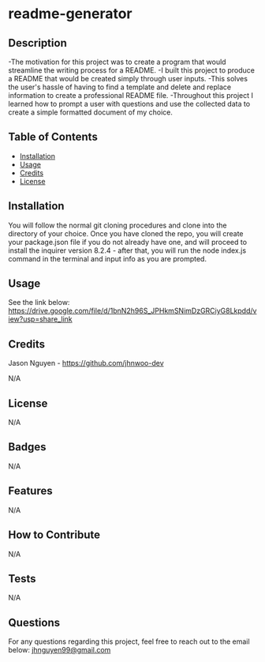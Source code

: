 # readme-generator

## Description

-The motivation for this project was to create a program that would streamline the writing process for a README.
-I built this project to produce a README that would be created simply through user inputs.
-This solves the user's hassle of having to find a template and delete and replace information to create a professional README file.
-Throughout this project I learned how to prompt a user with questions and use the collected data to create a simple formatted document of my choice.

## Table of Contents

-   [Installation](#installation)
-   [Usage](#usage)
-   [Credits](#credits)
-   [License](#license)

## Installation

You will follow the normal git cloning procedures and clone into the directory of your choice. Once you have cloned the repo, you will create your package.json file if you do not already have one, and will proceed to install the inquirer version 8.2.4 - after that, you will run the node index.js command in the terminal and input info as you are prompted.

## Usage

See the link below:
https://drive.google.com/file/d/1bnN2h96S_JPHkmSNimDzGRCiyG8Lkpdd/view?usp=share_link

## Credits

Jason Nguyen - https://github.com/jhnwoo-dev

N/A

## License

N/A

## Badges

N/A

## Features

N/A

## How to Contribute

N/A

## Tests

N/A

## Questions

For any questions regarding this project, feel free to reach out to the email below:
jhnguyen99@gmail.com
